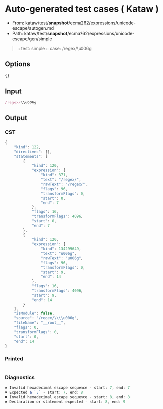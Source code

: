 # Auto-generated test cases ( Kataw )
- From: kataw/test/__snapshot__/ecma262/expressions/unicode-escape/autogen.md
- Path: kataw/test/__snapshot__/ecma262/expressions/unicode-escape/gen/simple
> :: test: simple
> :: case: /regex/\\u006g
## Options

`````js
{}
`````
## Input

`````js
/regex/\\u006g
`````
## Output

### CST

```javascript
{
    "kind": 122,
    "directives": [],
    "statements": [
        {
            "kind": 120,
            "expression": {
                "kind": 371,
                "text": "/regex/",
                "rawText": "/regex/",
                "flags": 96,
                "transformFlags": 0,
                "start": 0,
                "end": 7
            },
            "flags": 16,
            "transformFlags": 4096,
            "start": 0,
            "end": 7
        },
        {
            "kind": 120,
            "expression": {
                "kind": 134299649,
                "text": "u006g",
                "rawText": "u006g",
                "flags": 96,
                "transformFlags": 0,
                "start": 9,
                "end": 14
            },
            "flags": 16,
            "transformFlags": 4096,
            "start": 9,
            "end": 14
        }
    ],
    "isModule": false,
    "source": "/regex/\\\\u006g",
    "fileName": "__root__",
    "flags": 0,
    "transformFlags": 0,
    "start": 0,
    "end": 14
}
```

### Printed

```javascript

```

### Diagnostics

```javascript
✖ Invalid hexadecimal escape sequence - start: 7, end: 7
✖ Expected a `;` - start: 7, end: 8
✖ Invalid hexadecimal escape sequence - start: 8, end: 8
✖ Declaration or statement expected - start: 8, end: 9

```

